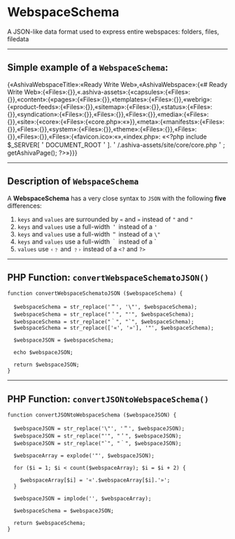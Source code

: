 # WebspaceSchema
A JSON-like data format used to express entire webspaces: folders, files, filedata

_______

## Simple example of a `WebspaceSchema`:

{«AshivaWebspaceTitle»:«Ready Write Web»,«AshivaWebspace»:{«# Ready Write Web»:{«Files»:{}},«.ashiva-assets»:{«capsules»:{«Files»:{}},«content»:{«pages»:{«Files»:{}},«templates»:{«Files»:{}},«webrig»:{«product-feeds»:{«Files»:{}},«sitemap»:{«Files»:{}},«status»:{«Files»:{}},«syndication»:{«Files»:{}},«Files»:{}},«Files»:{}},«media»:{«Files»:{}},«site»:{«core»:{«Files»:{«core.php»:«»}},«meta»:{«manifests»:{«Files»:{}},«Files»:{}},«system»:{«Files»:{}},«theme»:{«Files»:{}},«Files»:{}},«Files»:{}},«Files»:{«favicon.ico»:«»,«index.php»: «\<?php include $_SERVER[＇DOCUMENT_ROOT＇].＇/.ashiva-assets/site/core/core.php＇; getAshivaPage(); ?>»}}}

____

## Description of `WebspaceSchema`

A **WebspaceSchema** has a very close syntax to `JSON` with the following **five** differences:

 1. `keys` and `values` are surrounded by `«` and `»` instead of `"` and `"`
 2. `keys` and `values` use a full-width `＇` instead of a `'`
 3. `keys` and `values` use a full-width `＂` instead of a `\"`
 4. `keys` and `values` use a full-width `｀` instead of a \`
 5. `values` use `‹﹖` and `﹖›`   instead of a `<?` and `?>`

_____

## PHP Function: `convertWebspaceSchematoJSON()`

```
function convertWebspaceSchematoJSON ($webspaceSchema) {
  
  $webspaceSchema = str_replace('＂', '\"', $webspaceSchema);
  $webspaceSchema = str_replace("＇", "'", $webspaceSchema);
  $webspaceSchema = str_replace("｀", "`", $webspaceSchema);
  $webspaceSchema = str_replace(['«', '»'], '"', $webspaceSchema);

  $webspaceJSON = $webspaceSchema;

  echo $webspaceJSON;

  return $webspaceJSON;
}
```
_____

## PHP Function: `convertJSONtoWebspaceSchema()`

```
function convertJSONtoWebspaceSchema ($webspaceJSON) {
  
  $webspaceJSON = str_replace('\"', '＂', $webspaceJSON);
  $webspaceJSON = str_replace("'", "＇", $webspaceJSON);
  $webspaceJSON = str_replace("`", "｀", $webspaceJSON);

  $webspaceArray = explode('"', $webspaceJSON);
  
  for ($i = 1; $i < count($webspaceArray); $i = $i + 2) {

    $webspaceArray[$i] = '«'.$webspaceArray[$i].'»';
  }

  $webspaceJSON = implode('', $webspaceArray);

  $webspaceSchema = $webspaceJSON;

  return $webspaceSchema;
}
```
